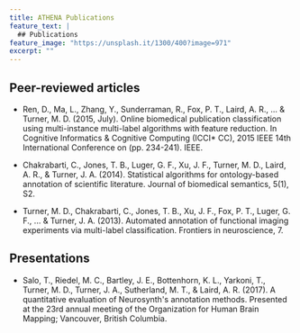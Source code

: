 ```yaml
---
title: ATHENA Publications
feature_text: |
  ## Publications
feature_image: "https://unsplash.it/1300/400?image=971"
excerpt: ""
---
```


## Peer-reviewed articles

* Ren, D., Ma, L., Zhang, Y., Sunderraman, R., Fox, P. T., Laird, A. R., ... & Turner, M. D. (2015, July). Online biomedical publication classification using multi-instance multi-label algorithms with feature reduction. In Cognitive Informatics & Cognitive Computing (ICCI* CC), 2015 IEEE 14th International Conference on (pp. 234-241). IEEE.

* Chakrabarti, C., Jones, T. B., Luger, G. F., Xu, J. F., Turner, M. D., Laird, A. R., & Turner, J. A. (2014). Statistical algorithms for ontology-based annotation of scientific literature. Journal of biomedical semantics, 5(1), S2.

* Turner, M. D., Chakrabarti, C., Jones, T. B., Xu, J. F., Fox, P. T., Luger, G. F., ... & Turner, J. A. (2013). Automated annotation of functional imaging experiments via multi-label classification. Frontiers in neuroscience, 7.

## Presentations

* Salo, T., Riedel, M. C., Bartley, J. E., Bottenhorn, K. L., Yarkoni, T., Turner, M. D., Turner, J. A., Sutherland, M. T., & Laird, A. R. (2017). A quantitative evaluation of Neurosynth's annotation methods. Presented at the 23rd annual meeting of the Organization for Human Brain Mapping; Vancouver, British Columbia.
